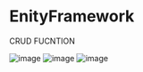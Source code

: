 # EnityFramework
CRUD FUCNTION

![image](https://user-images.githubusercontent.com/96785615/202409750-8d37c404-8a7c-4901-835b-a6ece9701490.png)
![image](https://user-images.githubusercontent.com/96785615/202409857-a8fbaf89-0ed5-48b0-bc2a-70ad4f6d08a5.png)
![image](https://user-images.githubusercontent.com/96785615/202409918-c5962be4-f047-4d0c-91a8-e6eaa873735f.png)

